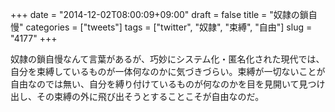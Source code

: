 +++
date = "2014-12-02T08:00:09+09:00"
draft = false
title = "奴隷の鎖自慢"
categories = ["tweets"]
tags = ["twitter", "奴隷", "束縛", "自由"]
slug = "4177"
+++

奴隷の鎖自慢なんて言葉があるが、巧妙にシステム化・匿名化された現代では、自分を束縛しているものが一体何なのかに気づきづらい。束縛が一切ないことが自由なのでは無い、自分を縛り付けているものが何なのかを目を見開いて見つけ出し、その束縛の外に飛び出そうとすることこそが自由なのだ。

